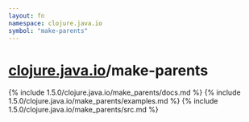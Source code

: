 ```yaml
---
layout: fn
namespace: clojure.java.io
symbol: "make-parents"
---
```


# [clojure.java.io](../)/make-parents

{% include 1.5.0/clojure.java.io/make_parents/docs.md %}
{% include 1.5.0/clojure.java.io/make_parents/examples.md %}
{% include 1.5.0/clojure.java.io/make_parents/src.md %}


